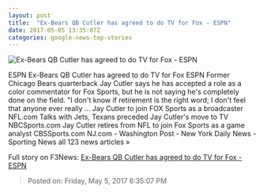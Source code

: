 ```yaml
---
layout: post
title:  "Ex-Bears QB Cutler has agreed to do TV for Fox - ESPN"
date: 2017-05-05 13:35:07Z
categories: google-news-top-stories
---
```


![Ex-Bears QB Cutler has agreed to do TV for Fox - ESPN](http://a1.espncdn.com/combiner/i?img=%2Fphoto%2F2016%2F1110%2Fr150628_1296x729_16%2D9.jpg)

ESPN Ex-Bears QB Cutler has agreed to do TV for Fox ESPN Former Chicago Bears quarterback Jay Cutler says he has accepted a role as a color commentator for Fox Sports, but he is not saying he's completely done on the field. "I don't know if retirement is the right word; I don't feel that anyone ever really ... Jay Cutler to join FOX Sports as a broadcaster NFL.com Talks with Jets, Texans preceded Jay Cutler's move to TV NBCSports.com Jay Cutler retires from NFL to join Fox Sports as a game analyst CBSSports.com NJ.com - Washington Post - New York Daily News - Sporting News all 123 news articles »


Full story on F3News: [Ex-Bears QB Cutler has agreed to do TV for Fox - ESPN](http://www.f3nws.com/n/aGuRYB)

> Posted on: Friday, May 5, 2017 6:35:07 PM
